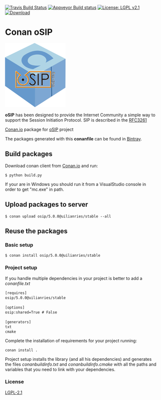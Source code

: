 [![Travis Build Status](https://travis-ci.org/uilianries/conan-osip.svg?branch=release/5.0.0)](https://travis-ci.org/uilianries/conan-osip)
[![Appveyor Build status](https://ci.appveyor.com/api/projects/status/v2haakhmv2h5mgjl/branch/release/5.0.0?svg=true)](https://ci.appveyor.com/project/uilianries/conan-osip/branch/release/5.0.0)
[![License: LGPL v2.1](https://img.shields.io/badge/License-LGPL%20v2.1-blue.svg)](http://www.gnu.org/licenses/lgpl-2.1)
[![Download](https://api.bintray.com/packages/uilianries/conan/osip%3Auilianries/images/download.svg) ](https://bintray.com/uilianries/conan/osip%3Auilianries/_latestVersion)

# Conan oSIP

![Conan oSIP](conan_osip.png)

**oSIP** has been designed to provide the Internet Community a simple way to support the Session Initiation Protocol. SIP is described in the [RFC3261](https://www.ietf.org/rfc/rfc3261.txt)

[Conan.io](https://conan.io) package for [oSIP](https://savannah.gnu.org/projects/osip/) project

The packages generated with this **conanfile** can be found in [Bintray](https://bintray.com/uilianries/conan/osip%3Auilianries).

## Build packages

Download conan client from [Conan.io](https://conan.io) and run:

    $ python build.py

If your are in Windows you should run it from a VisualStudio console in order to get "mc.exe" in path.

## Upload packages to server

    $ conan upload osip/5.0.0@uilianries/stable --all

## Reuse the packages

### Basic setup

    $ conan install osip/5.0.0@uilianries/stable

### Project setup

If you handle multiple dependencies in your project is better to add a *conanfile.txt*

    [requires]
    osip/5.0.0@uilianries/stable

    [options]
    osip:shared=True # False

    [generators]
    txt
    cmake

Complete the installation of requirements for your project running:</small></span>

    conan install .

Project setup installs the library (and all his dependencies) and generates the files *conanbuildinfo.txt* and *conanbuildinfo.cmake* with all the paths and variables that you need to link with your dependencies.

### License
[LGPL-2.1](LICENSE)

